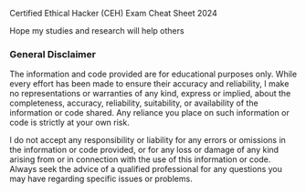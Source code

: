 Certified Ethical Hacker (CEH) Exam Cheat Sheet 2024

Hope my studies and research will help others 

### General Disclaimer

The information and code provided are for educational purposes only. While every effort has been made to ensure their accuracy and reliability, I make no representations or warranties of any kind, express or implied, about the completeness, accuracy, reliability, suitability, or availability of the information or code shared. Any reliance you place on such information or code is strictly at your own risk.

I do not accept any responsibility or liability for any errors or omissions in the information or code provided, or for any loss or damage of any kind arising from or in connection with the use of this information or code. Always seek the advice of a qualified professional for any questions you may have regarding specific issues or problems.
